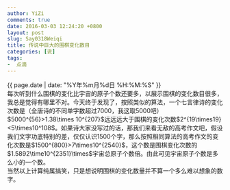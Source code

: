 ```yaml
---
author: YiZi
comments: true
date: 2016-03-03 12:24:20 +0800
layout: post
slug: Say0318Weiqi
title: 传说中巨大的围棋变化数目
categories: [说]
tags:
-  点滴
---
```

<div class="saying">
<div class="timestamp">{{ page.date | date: "%Y年%m月%d日 %H:%M:%S" }}</div>
每次听到什么围棋的变化比宇宙的原子个数还要多，以展示围棋的变化数目很多，我总是觉得有哪里不对。今天终于发现了，按照类似的算法，一个七言律诗的变化次数是（全唐诗的不同单字数超过7000，我这取5000吧）$5000^{56}>1.38\times 10^{207}$远远远大于围棋的变化次数$2^{19\times19}<5\times10^108$。如果诗大家没写过的话，那我们来看无敌的高考作文吧，假设我们文字功底特别的差，仅仅认识1500个字，那么按照相同算法的高考作文的变化次数是$1500^{800}>7\times10^{2540}$，这个数是围棋变化次数的$1.5892\time10^{2351}\times$宇宙总原子个数倍。由此可见宇宙原子个数是多么小的一个数。<br/>
当然以上计算纯属搞笑，只是想说明围棋的变化数量并不算一个多么难以想象的数字。
</div>